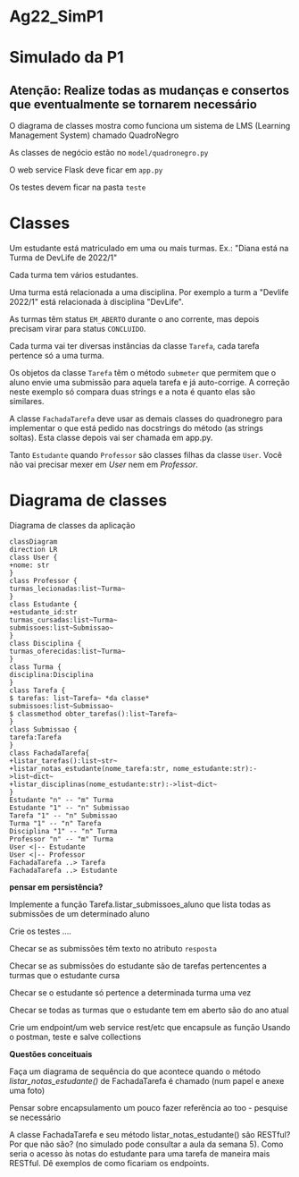 # Ag22_SimP1

# Simulado da P1

## Atenção: Realize todas as mudanças e consertos que eventualmente se tornarem necessário


O diagrama de classes mostra como funciona um sistema de LMS (Learning Management System) chamado QuadroNegro 

As classes de negócio estão no `model/quadronegro.py`

O web service Flask deve ficar em `app.py`

Os testes devem ficar na pasta `teste`

# Classes

Um estudante está matriculado em uma ou mais turmas. Ex.: "Diana está na Turma de DevLife de 2022/1"

Cada turma tem vários estudantes.

Uma turma está relacionada a uma disciplina. Por exemplo a turm a "Devlife 2022/1" está relacionada à disciplina "DevLife". 

As turmas têm status `EM_ABERTO` durante o ano corrente, mas depois precisam virar para status `CONCLUIDO`. 

Cada turma vai ter diversas instâncias da classe `Tarefa`, cada tarefa pertence só a uma turma.

Os objetos da classe `Tarefa` têm o método `submeter` que permitem que o aluno envie uma submissão para aquela tarefa e já auto-corrige. A correção neste exemplo só compara duas strings e a nota é quanto elas são similares. 

A classe `FachadaTarefa`  deve usar as demais classes do quadronegro para implementar o que está pedido nas docstrings do método (as strings soltas). Esta classe depois vai ser chamada em app.py. 

Tanto `Estudante` quando `Professor` são classes filhas da classe `User`. Você não vai precisar mexer em *User* nem em *Professor*.








# Diagrama de classes 

Diagrama de classes da aplicação




```mermaid
classDiagram
direction LR
class User {
+nome: str
}
class Professor {
turmas_lecionadas:list~Turma~ 
}
class Estudante {
+estudante_id:str
turmas_cursadas:list~Turma~ 
submissoes:list~Submissao~ 
}
class Disciplina {
turmas_oferecidas:list~Turma~
}
class Turma {
disciplina:Disciplina
}
class Tarefa {
$ tarefas: list~Tarefa~ *da classe*
submissoes:list~Submissao~
$ classmethod obter_tarefas():list~Tarefa~ 
}
class Submissao {
tarefa:Tarefa
}
class FachadaTarefa{
+listar_tarefas():list~str~
+listar_notas_estudante(nome_tarefa:str, nome_estudante:str):->list~dict~
+listar_disciplinas(nome_estudante:str):->list~dict~
}
Estudante "n" -- "m" Turma 
Estudante "1" -- "n" Submissao 
Tarefa "1" -- "n" Submissao
Turma "1" -- "n" Tarefa
Disciplina "1" -- "n" Turma 
Professor "n" -- "m" Turma
User <|-- Estudante
User <|-- Professor
FachadaTarefa ..> Tarefa 
FachadaTarefa ..> Estudante
```




**pensar em persistência?**

Implemente a função Tarefa.listar_submissoes_aluno  que lista todas as submissões de um determinado aluno 

Crie os testes .... 

Checar se as submissões têm texto no atributo  `resposta` 

Checar se as submissões do estudante são de tarefas pertencentes a turmas que o estudante cursa 


Checar se o estudante só pertence a determinada turma uma vez

Checar se todas as turmas que o estudante tem em aberto são do ano atual




Crie um endpoint/um web service rest/etc que encapsule as função 
Usando o postman, teste e salve collections 

**Questões conceituais**

Faça um diagrama de sequência do que acontece quando o método *listar_notas_estudante()* de FachadaTarefa é chamado (num papel e anexe uma foto)


Pensar sobre encapsulamento um pouco fazer referência ao too - pesquise se necessário





A classe FachadaTarefa e seu método listar_notas_estudante() são RESTful? Por que não são?  (no simulado pode consultar a aula da semana 5). Como seria o acesso às notas do estudante para uma tarefa de maneira mais RESTful. Dê exemplos de como ficariam os endpoints. 



